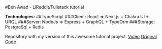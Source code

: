 #Ben Awad - LiReddit/Fullstack tutorial

**Technologies:**
##TypeScript
###Client: React => Next.js + Chakra UI + URQL
###Server: NodeJs => Express + GraphQL + TypeOrm
###Storage: PostgreSql + Redis

Repository with my version of this awesome tutorial project.
[Video](https://www.youtube.com/watch?v=I6ypD7qv3Z8&t=32876s)
[Original Code](https://github.com/benawad/lireddit)

